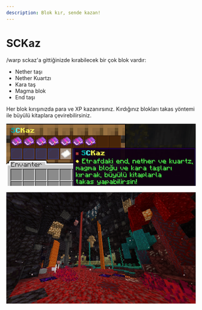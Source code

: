 ```yaml
---
description: Blok kır, sende kazan!
---
```


# SCKaz

/warp sckaz'a gittiğinizde kırabilecek bir çok blok vardır:

* Nether taşı
* Nether Kuartzı
* Kara taş
* Magma blok
* End taşı

Her blok kırışınızda para ve XP kazanırsınız. Kırdığınız blokları takas yöntemi ile büyülü kitaplara çevirebilirsiniz.

![](<../../../.gitbook/assets/image (125).png>)

![](<../../../.gitbook/assets/image (95).png>)
